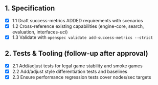 ## 1. Specification
- [x] 1.1 Draft success-metrics ADDED requirements with scenarios
- [x] 1.2 Cross-reference existing capabilities (engine-core, search, evaluation, interfaces-uci)
- [x] 1.3 Validate with `openspec validate add-success-metrics --strict`

## 2. Tests & Tooling (follow-up after approval)
- [x] 2.1 Add/adjust tests for legal game stability and smoke games
- [x] 2.2 Add/adjust style differentiation tests and baselines
- [x] 2.3 Ensure performance regression tests cover nodes/sec targets
